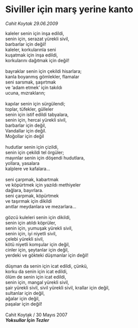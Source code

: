 # Siviller için marş yerine kanto

*Cahit Koytak 29.06.2009*

<div class="taraf_structure_2col_1zq">
<div class="margen_n">



 <p>kaleler senin için inşa edildi,<br/>senin için, serazat yürekli sivil,<br/>barbarlar için değil!<br/>kaleler, korkularınla seni<br/>kuşatmak için inşa edildi,<br/>korkularını dağıtmak için değil!<br/><br/>bayraklar senin için çekildi hisarlara;<br/>kanla boyanmış gömlekler, flamalar<br/>seni sarsmak, şaşırtmak<br/>ve ‘adam etmek’ için takıldı<br/>ucuna, mızrakların;<br/><br/>kapılar senin için sürgülendi;<br/>toplar, tüfekler, gülleler<br/>senin için istif edildi tabyalara,<br/>senin için, hercai yürekli sivil,<br/>barbarlar için değil,<br/>Vandallar için değil.<br/>Moğollar için değil<br/><br/>hudutlar senin için çizildi,<br/>senin için çekildi tel örgüler;<br/>mayınlar senin için döşendi hudutlara,<br/>yollara, yasalara<br/>kalplere ve kafalara...<br/><br/>seni çarpmak, kabartmak<br/>ve köpürtmek için yazıldı methiyeler<br/>dağlara, bayırlara.<br/>seni çarpmak, köpürtmek<br/>ve taşırmak için dikildi<br/>anıtlar meydanlara ve mezarlara...<br/><br/>gözcü kuleleri senin için dikildi,<br/>senin için atıldı köprüler,<br/>senin için, yumuşak yürekli sivil,<br/>senin için, iyi niyetli sivil,<br/>çelebi yürekli sivil,<br/>kötü niyetli komşular için değil,<br/>cinler için, şeytanlar için değil,<br/>yerdeki ve gökteki düşmanlar için değil!  <br/><br/>düşman da senin için icat edildi, çünkü,<br/>korku da senin için icat edildi,<br/>ölüm de senin için icat edildi,<br/>senin için, mangal yürekli sivil,<br/>şair yürekli sivil, sivil yürekli sivil, krallar için değil,<br/>sultanlar için değil,<br/>ağalar için değil,<br/>paşalar için değil!<br/><br/>Cahit Koytak / 30 Mayıs 2007<br/><b><i>Yoksullar İçin Tezler</i></b><i> </i>  </p>
<br/>
<br/>
<br/>



<br/>


<div id="taraf_not">
</div>

</div>


</div>
